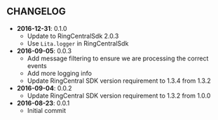 CHANGELOG
---------
- **2016-12-31**: 0.1.0
  - Update to RingCentralSdk 2.0.3
  - Use `Lita.logger` in RingCentralSdk
- **2016-09-05**: 0.0.3
  - Add message filtering to ensure we are processing the correct events
  - Add more logging info
  - Update RingCentral SDK version requirement to 1.3.4 from 1.3.2
- **2016-09-04**: 0.0.2
  - Update RingCentral SDK version requirement to 1.3.2 from 1.0.0
- **2016-08-23**: 0.0.1
  - Initial commit
